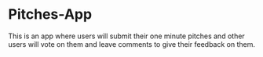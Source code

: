 # Pitches-App
This is an app where users will submit their one minute pitches and other users will vote on them and leave comments to give their feedback on them.
